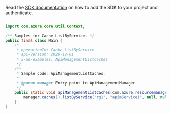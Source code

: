 Read the [SDK documentation](https://github.com/Azure/azure-sdk-for-java/blob/azure-resourcemanager-apimanagement_1.0.0-beta.2/sdk/apimanagement/azure-resourcemanager-apimanagement/README.md) on how to add the SDK to your project and authenticate.

```java

import com.azure.core.util.Context;

/** Samples for Cache ListByService. */
public final class Main {
    /*
     * operationId: Cache_ListByService
     * api-version: 2020-12-01
     * x-ms-examples: ApiManagementListCaches
     */
    /**
     * Sample code: ApiManagementListCaches.
     *
     * @param manager Entry point to ApiManagementManager.
     */
    public static void apiManagementListCaches(com.azure.resourcemanager.apimanagement.ApiManagementManager manager) {
        manager.caches().listByService("rg1", "apimService1", null, null, Context.NONE);
    }
}
```
